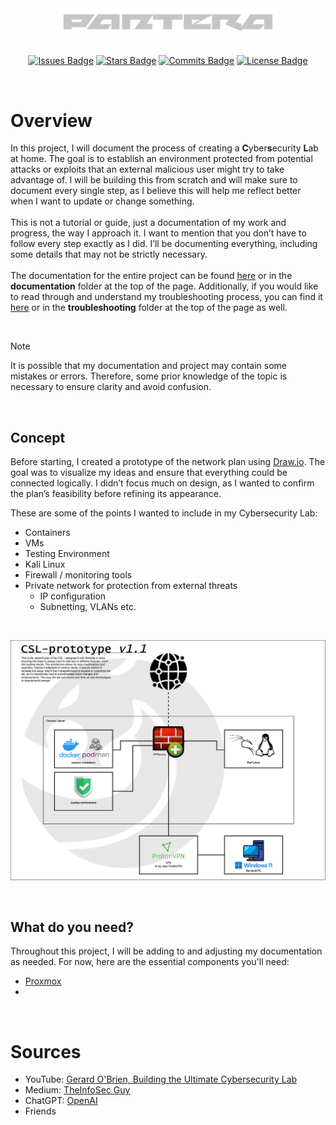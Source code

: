 <div align="center">
  <div style="text-align: center;">
    <picture>
      <source media="(prefers-color-scheme: dark)" srcset="assets/images/stock/pantera-1.4.png">
      <source media="(prefers-color-scheme: light)" srcset="assets/images/stock/pantera-1.3.png">
      <img src="assets/images/stock/pantera-1.4.png" alt="Logo of Pantera" width="350px">
    </picture>
  </div>

  <br>

  [![Issues Badge](https://img.shields.io/badge/ISSUES-0-Test?style=for-the-badge&logo=https%3A%2F%2Ficons8.com%2Ficon%2F83178%2Fimage-file&labelColor=%23333333&color=%23ba181b)](https://github.com/callme-pantera/CSL-prototype/issues)
  [![Stars Badge](https://img.shields.io/badge/STARS-1-Test?style=for-the-badge&logo=https%3A%2F%2Ficons8.com%2Ficon%2F83178%2Fimage-file&labelColor=%23333333&color=%23f6aa1c)](https://github.com/callme-pantera/CSL-prototype/stargazers)
  [![Commits Badge](https://img.shields.io/github/commit-activity/m/callme-pantera/CSL-prototype?style=for-the-badge&label=COMMITS&logo=https%3A%2F%2Ficons8.com%2Ficon%2F83178%2Fimage-file&labelColor=%23333333&color=%237678ED)](https://github.com/callme-pantera/CSL-prototype/commits/main/)
  [![License Badge](https://img.shields.io/badge/LICENSE-CC-Test?style=for-the-badge&logo=https%3A%2F%2Ficons8.com%2Ficon%2F83178%2Fimage-file&labelColor=%23333333&color=%234361ee)](LICENSE)
</div>

<br>

# Overview
In this project, I will document the process of creating a **C**yber**s**ecurity **L**ab at home. The goal is to establish an environment protected from potential attacks or exploits that an external malicious user might try to take advantage of. I will be building this from scratch and will make sure to document every single step, as I believe this will help me reflect better when I want to update or change something. 
<br><br>
This is not a tutorial or guide, just a documentation of my work and progress, the way I approach it.
I want to mention that you don’t have to follow every step exactly as I did. I’ll be documenting everything, including some details that may not be strictly necessary.
<br><br>
The documentation for the entire project can be found [here](/documentation/README.md) or in the **documentation** folder at the top of the page. Additionally, if you would like to read through and understand my troubleshooting process, you can find it [here](/troubleshooting/TS-proxmox-laptop-issue.md) or in the **troubleshooting** folder at the top of the page as well.


<br>

> [!NOTE]
> It is possible that my documentation and project may contain some mistakes or errors. Therefore, some prior knowledge of the topic is necessary to ensure clarity and avoid confusion.

<br>

## Concept
Before starting, I created a prototype of the network plan using [Draw.io](https://app.diagrams.net/). The goal was to visualize my ideas and ensure that everything could be connected logically. I didn’t focus much on design, as I wanted to confirm the plan’s feasibility before refining its appearance.

These are some of the points I wanted to include in my Cybersecurity Lab:

- Containers
- VMs
- Testing Environment
- Kali Linux
- Firewall / monitoring tools
- Private network for protection from external threats
  - IP configuration
  - Subnetting, VLANs etc.

<br>

![network plan CSL](/assets/images/CSL-network-plan-1.1.png)

<br>

## What do you need?
Throughout this project, I will be adding to and adjusting my documentation as needed. For now, here are the essential components you'll need:
- [Proxmox](https://www.proxmox.com/en/)
- 


<br>

# Sources

- YouTube:  [Gerard O'Brien, Building the Ultimate Cybersecurity Lab](https://www.youtube.com/watch?v=XIvn0ZDSmKA&list=PL3ljjyal211AbTqlxSo6CGBiVqsXw8wrp&index=22)
- Medium:   [TheInfoSec Guy](https://medium.com/@jibingeorge.mg/cybersecurity-research-lab-setup-5beb54d8dd59)
- ChatGPT:  [OpenAI](https://chatgpt.com/)
- Friends

